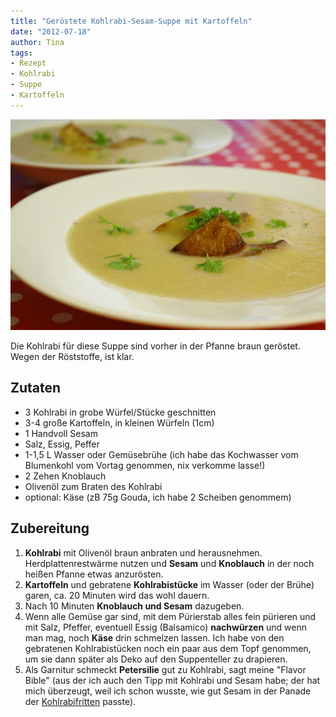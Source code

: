 ```yaml
---
title: "Geröstete Kohlrabi-Sesam-Suppe mit Kartoffeln"
date: "2012-07-18" 
author: Tina
tags:
- Rezept
- Kohlrabi
- Suppe
- Kartoffeln
---
```


![Kohlrabisuppe](images/imgp9102.jpg)

Die Kohlrabi für diese Suppe sind vorher in der Pfanne braun geröstet. Wegen der Röststoffe, ist klar.

## Zutaten

- 3 Kohlrabi in grobe Würfel/Stücke geschnitten
- 3-4 große Kartoffeln, in kleinen Würfeln (1cm)
- 1 Handvoll Sesam
- Salz, Essig, Peffer
- 1-1,5 L Wasser oder Gemüsebrühe (ich habe das Kochwasser vom Blumenkohl vom Vortag genommen, nix verkomme lasse!)
- 2 Zehen Knoblauch
- Olivenöl zum Braten des Kohlrabi
- optional: Käse (zB 75g Gouda, ich habe 2 Scheiben genommem)

## Zubereitung

1. **Kohlrabi** mit Olivenöl braun anbraten und herausnehmen. Herdplattenrestwärme nutzen und **Sesam** und **Knoblauch** in der noch heißen Pfanne etwas anzurösten.
2. **Kartoffeln** und gebratene **Kohlrabistücke** im Wasser (oder der Brühe) garen, ca. 20 Minuten wird das wohl dauern.
3. Nach 10 Minuten **Knoblauch und Sesam** dazugeben.
4. Wenn alle Gemüse gar sind, mit dem Pürierstab alles fein pürieren und mit Salz, Pfeffer, eventuell Essig (Balsamico) **nachwürzen** und wenn man mag, noch **Käse** drin schmelzen lassen. Ich habe von den gebratenen Kohlrabistücken noch ein paar aus dem Topf genommen, um sie dann später als Deko auf den Suppenteller zu drapieren.
5. Als Garnitur schmeckt **Petersilie** gut zu Kohlrabi, sagt meine "Flavor Bible" (aus der ich auch den Tipp mit Kohlrabi und Sesam habe; der hat mich überzeugt, weil ich schon wusste, wie gut Sesam in der Panade der [Kohlrabifritten](/posts/2012/04/kohlrabifritten/) passte).
